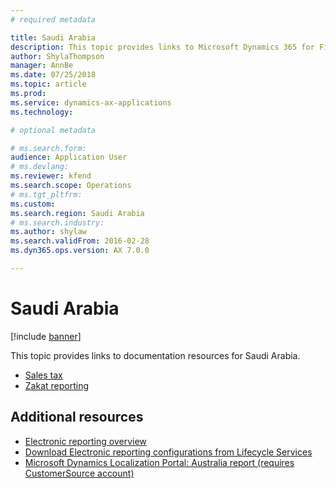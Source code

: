 ```yaml
---
# required metadata

title: Saudi Arabia
description: This topic provides links to Microsoft Dynamics 365 for Finance and Operations documentation resources for Saudi Arabia. 
author: ShylaThompson
manager: AnnBe
ms.date: 07/25/2018
ms.topic: article
ms.prod: 
ms.service: dynamics-ax-applications
ms.technology: 

# optional metadata

# ms.search.form: 
audience: Application User
# ms.devlang: 
ms.reviewer: kfend
ms.search.scope: Operations
# ms.tgt_pltfrm: 
ms.custom: 
ms.search.region: Saudi Arabia
# ms.search.industry: 
ms.author: shylaw
ms.search.validFrom: 2016-02-28
ms.dyn365.ops.version: AX 7.0.0

---
```


# Saudi Arabia 

[!include [banner](../includes/banner.md)]

This topic provides links to documentation resources for Saudi Arabia. 

- [Sales tax](apac-sau-sales-tax.md)
- [Zakat reporting](emea-sau-zakat-reporting.md)

## Additional resources

- [Electronic reporting overview](../../dev-itpro/analytics/general-electronic-reporting.md)
- [Download Electronic reporting configurations from Lifecycle Services](../../dev-itpro/analytics/download-electronic-reporting-configuration-lcs.md)
- [Microsoft Dynamics Localization Portal: Australia report (requires CustomerSource account)](https://mbs.microsoft.com/files/customer/AX/Support/supportnews/saudiarabia.html)
